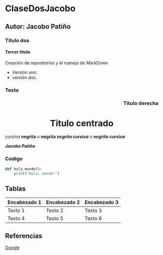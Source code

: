 # ClaseDosJacobo
## Autor: Jacobo Patiño
### Título dos
#### Tercer titulo

Creación de repositorios y el manejo de MarkDown
- Versión uno.
- versión dos.

### Texto
<h3 align="right">Titulo derecha</h3>

<h1 align="center">Titulo centrado</h1>

*cursiva* 
**negrita** o __negrita__
***negrita cursiva*** o ___negrita cursiva___

___Jacobo Patiño___

### Codigo
```python
def hola_mundo():
    print("Hola, mundo!")
```

## Tablas
| Encabezado 1 | Encabezado 2 | Encabezado 3 |
|--------------|--------------|--------------|
| Texto 1      | Texto 2      | Texto 3      |
| Texto 4      | Texto 5      | Texto 6      |

## Referencias
[Google](https://www.google.com)
